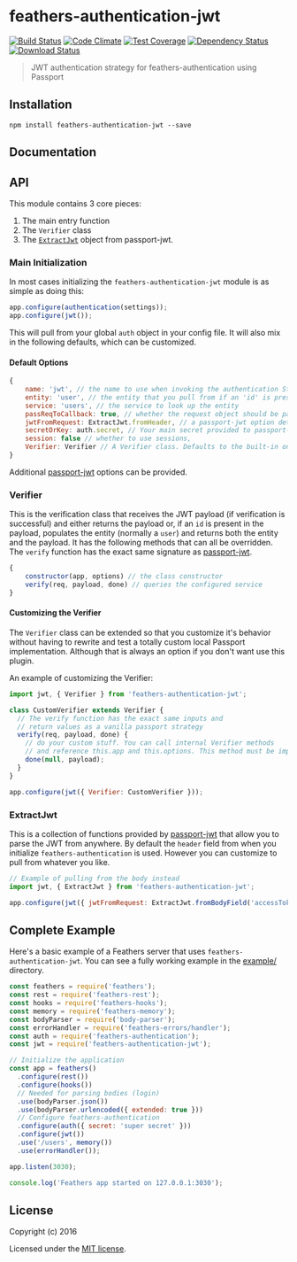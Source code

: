 # feathers-authentication-jwt

[![Build Status](https://travis-ci.org/feathersjs/feathers-authentication-jwt.png?branch=master)](https://travis-ci.org/feathersjs/feathers-authentication-jwt)
[![Code Climate](https://codeclimate.com/github/feathersjs/feathers-authentication-jwt/badges/gpa.svg)](https://codeclimate.com/github/feathersjs/feathers-authentication-jwt)
[![Test Coverage](https://codeclimate.com/github/feathersjs/feathers-authentication-jwt/badges/coverage.svg)](https://codeclimate.com/github/feathersjs/feathers-authentication-jwt/coverage)
[![Dependency Status](https://img.shields.io/david/feathersjs/feathers-authentication-jwt.svg?style=flat-square)](https://david-dm.org/feathersjs/feathers-authentication-jwt)
[![Download Status](https://img.shields.io/npm/dm/feathers-authentication-jwt.svg?style=flat-square)](https://www.npmjs.com/package/feathers-authentication-jwt)

> JWT authentication strategy for feathers-authentication using Passport

## Installation

```
npm install feathers-authentication-jwt --save
```

## Documentation

<!-- Please refer to the [feathers-authentication-jwt documentation](http://docs.feathersjs.com/) for more details. -->

## API

This module contains 3 core pieces:

1. The main entry function
2. The `Verifier` class
3. The [`ExtractJwt`](https://github.com/themikenicholson/passport-jwt#extracting-the-jwt-from-the-request) object from passport-jwt.

### Main Initialization

In most cases initializing the `feathers-authentication-jwt` module is as simple as doing this:

```js
app.configure(authentication(settings));
app.configure(jwt());
```

This will pull from your global `auth` object in your config file. It will also mix in the following defaults, which can be customized.

#### Default Options

```js
{
    name: 'jwt', // the name to use when invoking the authentication Strategy
    entity: 'user', // the entity that you pull from if an 'id' is present in the payload
    service: 'users', // the service to look up the entity
    passReqToCallback: true, // whether the request object should be passed to `verify`
    jwtFromRequest: ExtractJwt.fromHeader, // a passport-jwt option determining where to parse the JWT
    secretOrKey: auth.secret, // Your main secret provided to passport-jwt
    session: false // whether to use sessions,
    Verifier: Verifier // A Verifier class. Defaults to the built-in one but can be a custom one. See below for details.
}
```

Additional [passport-jwt](https://github.com/themikenicholson/passport-jwt) options can be provided.

### Verifier

This is the verification class that receives the JWT payload (if verification is successful) and either returns the payload or, if an `id` is present in the payload, populates the entity (normally a `user`) and returns both the entity and the payload. It has the following methods that can all be overridden. The `verify` function has the exact same signature as [passport-jwt](https://github.com/themikenicholson/passport-jwt).

```js
{
    constructor(app, options) // the class constructor
    verify(req, payload, done) // queries the configured service
}
```

#### Customizing the Verifier

The `Verifier` class can be extended so that you customize it's behavior without having to rewrite and test a totally custom local Passport implementation. Although that is always an option if you don't want use this plugin.

An example of customizing the Verifier:

```js
import jwt, { Verifier } from 'feathers-authentication-jwt';

class CustomVerifier extends Verifier {
  // The verify function has the exact same inputs and 
  // return values as a vanilla passport strategy
  verify(req, payload, done) {
    // do your custom stuff. You can call internal Verifier methods
    // and reference this.app and this.options. This method must be implemented.
    done(null, payload);
  }
}

app.configure(jwt({ Verifier: CustomVerifier }));
```

### ExtractJwt

This is a collection of functions provided by [passport-jwt](https://github.com/themikenicholson/passport-jwt) that allow you to parse the JWT from anywhere. By default the `header` field from when you initialize `feathers-authentication` is used. However you can customize to pull from whatever you like.

```js
// Example of pulling from the body instead
import jwt, { ExtractJwt } from 'feathers-authentication-jwt';

app.configure(jwt({ jwtFromRequest: ExtractJwt.fromBodyField('accessToken') }));
```

## Complete Example

Here's a basic example of a Feathers server that uses `feathers-authentication-jwt`. You can see a fully working example in the [example/](./example/) directory.

```js
const feathers = require('feathers');
const rest = require('feathers-rest');
const hooks = require('feathers-hooks');
const memory = require('feathers-memory');
const bodyParser = require('body-parser');
const errorHandler = require('feathers-errors/handler');
const auth = require('feathers-authentication');
const jwt = require('feathers-authentication-jwt');

// Initialize the application
const app = feathers()
  .configure(rest())
  .configure(hooks())
  // Needed for parsing bodies (login)
  .use(bodyParser.json())
  .use(bodyParser.urlencoded({ extended: true }))
  // Configure feathers-authentication
  .configure(auth({ secret: 'super secret' }))
  .configure(jwt())
  .use('/users', memory())
  .use(errorHandler());

app.listen(3030);

console.log('Feathers app started on 127.0.0.1:3030');
```

## License

Copyright (c) 2016

Licensed under the [MIT license](LICENSE).
